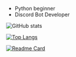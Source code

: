 - Python beginner
- Discord Bot Developer

![GitHub stats](https://github-readme-stats.vercel.app/api?username=billdims&count_private=true)

[![Top Langs](https://github-readme-stats.vercel.app/api/top-langs/?username=billdims&layout=compact)](https://github.com/billdims/github-readme-stats)

[![Readme Card](https://github-readme-stats.vercel.app/api/pin/?username=billdims&repo=Cookie)](https://github.com/anuraghazra/github-readme-stats)

